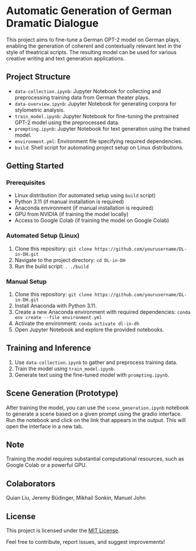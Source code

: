 # Automatic Generation of German Dramatic Dialogue

This project aims to fine-tune a German GPT-2 model on German plays, enabling the generation of coherent and contextually relevant text in the style of theatrical scripts. The resulting model can be used for various creative writing and text generation applications.

## Project Structure

- `data-collection.ipynb`: Jupyter Notebook for collecting and preprocessing training data from German theater plays.
- `data-overview.ipynb`: Jupyter Notebook for generating corpora for stylometric analysis.
- `train_model.ipynb`: Jupyter Notebook for fine-tuning the pretrained GPT-2 model using the preprocessed data.
- `prompting.ipynb`: Jupyter Notebook for text generation using the trained model.
- `environment.yml`: Environment file specifying required dependencies.
- `build`: Shell script for automating project setup on Linux distributions.

## Getting Started

### Prerequisites

- Linux distribution (for automated setup using `build` script)
- Python 3.11 (if manual installation is required)
- Anaconda environment (if manual installation is required)
- GPU from NVIDIA (if training the model locally)
- Access to Google Colab (if training the model on Google Colab)

### Automated Setup (Linux)

1. Clone this repository: `git clone https://github.com/yourusername/DL-in-DH.git`
2. Navigate to the project directory: `cd DL-in-DH`
3. Run the build script: `. ./build`

### Manual Setup

1. Clone this repository: `git clone https://github.com/yourusername/DL-in-DH.git`
2. Install Anaconda with Python 3.11.
3. Create a new Anaconda environment with required dependencies: `conda env create --file environment.yml`
4. Activate the environment: `conda activate dl-in-dh`
6. Open Jupyter Notebook and explore the provided notebooks.

## Training and Inference

1. Use `data-collection.ipynb` to gather and preprocess training data.
2. Train the model using `train_model.ipynb`.
3. Generate text using the fine-tuned model with `prompting.ipynb`.

## Scene Generation (Prototype)

After training the model, you can use the `scene_generation.ipynb` notebook to generate a scene based on a given prompt using the gradio interface. Run the notebook and click on the link that appears in the output. This will open the interface in a new tab. 

## Note

Training the model requires substantial computational resources, such as Google Colab or a powerful GPU.

## Colaborators

Quian Liu,
Jeremy Büdinger,
Mikhail Sonkin,
Manuel John

## License

This project is licensed under the [MIT License](LICENSE).

Feel free to contribute, report issues, and suggest improvements!
